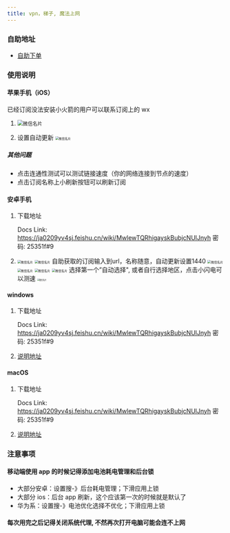 ```yaml
---
title: vpn，梯子, 魔法上网
---
```


### 自助地址

- [自助下单](https://zfbvn.amusi755.com "target=_blank")

### 使用说明

#### 苹果手机（iOS）

已经订阅没法安装小火箭的用户可以联系订阅上的 wx

1. <img src="/小火箭1.png" alt="微信名片" style="zoom:80%;" />

2. 设置自动更新
   <img src="/小火箭自动更新.png" alt="微信名片" style="zoom:50%;" />

##### 其他问题

- 点击连通性测试可以测试链接速度（你的网络连接到节点的速度）
- 点击订阅名称上小刷新按钮可以刷新订阅

#### 安卓手机

1. 下载地址

   Docs Link: https://ja0209yv4sj.feishu.cn/wiki/MwlewTQRhigayskBubjcNUlJnyh 密码: 25351f#9

2. <img src="/安卓clash1.jpg" alt="微信名片" style="zoom:50%;" />
   <img src="/安卓clash2.jpg" alt="微信名片" style="zoom:50%;" />
   自助获取的订阅输入到url，名称随意，自动更新设置1440
   <img src="/安卓clash3.jpg" alt="微信名片" style="zoom:50%;" />
   <img src="/安卓clash4.jpg" alt="微信名片" style="zoom:50%;" />
   <img src="/安卓clash5.jpg" alt="微信名片" style="zoom:50%;" />
   <img src="/安卓clash6.jpg" alt="微信名片" style="zoom:50%;" />
   选择第一个”自动选择", 或者自行选择地区，点击小闪电可以测速
   <img src="/安卓clash7.jpg" alt="微信名片" style="zoom:30%;" />

#### windows

1. 下载地址

   Docs Link: https://ja0209yv4sj.feishu.cn/wiki/MwlewTQRhigayskBubjcNUlJnyh 密码: 25351f#9

2. [说明地址](https://clashcn.com/clash-verge "target=_blank")

#### macOS

1. 下载地址

   Docs Link: https://ja0209yv4sj.feishu.cn/wiki/MwlewTQRhigayskBubjcNUlJnyh 密码: 25351f#9

2. [说明地址](https://clashcn.com/clash-x "target=_blank")

### 注意事项

#### 移动端使用 app 的时候记得添加电池耗电管理和后台锁

- 大部分安卓：设置搜-》后台耗电管理；下滑应用上锁
- 大部分 ios：后台 app 刷新，这个应该第一次的时候就是默认了
- 华为系：设置搜-》电池优化选择不优化；下滑应用上锁

#### 每次用完之后记得关闭系统代理, 不然再次打开电脑可能会连不上网

